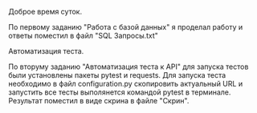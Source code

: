 Доброе время суток.

По первому заданию "Работа с базой данных" я проделал работу и ответы поместил в файл "SQL Запросы.txt"

Автоматизация теста.

По вторуму заданию "Автоматизация теста к API" для запуска тестов были установлены пакеты pytest и requests.
Для запуска теста необходимо в файл configuration.py скопировить актуальный URL и запустить все тесты выполянется командой pytest в терминале.
Результат поместил в виде скрина в файле "Скрин".
